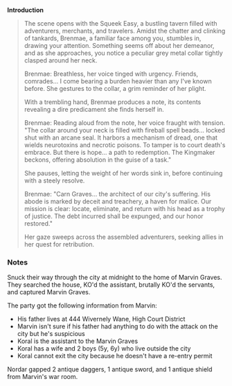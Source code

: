 **Introduction**
> The scene opens with the Squeek Easy, a bustling tavern filled with adventurers, merchants, and travelers. Amidst the chatter and clinking of tankards, Brenmae, a familiar face among you, stumbles in, drawing your attention. Something seems off about her demeanor, and as she approaches, you notice a peculiar grey metal collar tightly clasped around her neck.
> 
> Brenmae: Breathless, her voice tinged with urgency. Friends, comrades... I come bearing a burden heavier than any I've known before. She gestures to the collar, a grim reminder of her plight.
> 
> With a trembling hand, Brenmae produces a note, its contents revealing a dire predicament she finds herself in.
> 
> Brenmae: Reading aloud from the note, her voice fraught with tension. "The collar around your neck is filled with fireball spell beads... locked shut with an arcane seal. It harbors a mechanism of dread, one that wields neurotoxins and necrotic poisons. To tamper is to court death's embrace. But there is hope... a path to redemption. The Kingmaker beckons, offering absolution in the guise of a task."
> 
> She pauses, letting the weight of her words sink in, before continuing with a steely resolve.
> 
> Brenmae: "Carn Graves... the architect of our city's suffering. His abode is marked by deceit and treachery, a haven for malice. Our mission is clear: locate, eliminate, and return with his head as a trophy of justice. The debt incurred shall be expunged, and our honor restored."
> 
>  Her gaze sweeps across the assembled adventurers, seeking allies in her quest for retribution.

### Notes

Snuck their way through the city at midnight to the home of Marvin Graves. They searched the house, KO'd the assistant, brutally KO'd the servants, and captured Marvin Graves.

The party got the following information from Marvin:
- His father lives at 444 Wivernely Wane, High Court District
- Marvin isn't sure if his father had anything to do with the attack on the city but he's suspicious
- Koral is the assistant to the Marvin Graves
- Koral has a wife and 2 boys (5y, 6y) who live outside the city
- Koral cannot exit the city because he doesn't have a re-entry permit

Nordar gapped 2 antique daggers, 1 antique sword, and 1 antique shield from Marvin's war room.